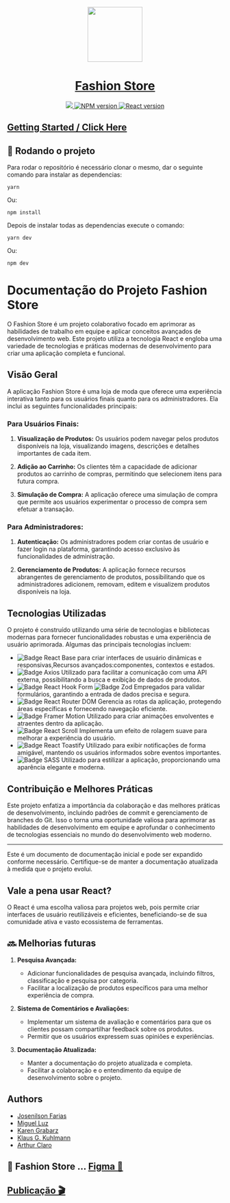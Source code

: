 <p align="center">
  <a href="https://nextjs.org">
    <picture>
      <source media="(prefers-color-scheme: dark)" srcset="https://img.freepik.com/vetores-premium/design-de-logotipo-de-conceito-de-moda-a_278222-911.jpg?w=2000">
      <img src="https://img.freepik.com/vetores-premium/design-de-logotipo-de-conceito-de-moda-a_278222-911.jpg?w=2000" height="128">
    </picture>
    <h1 align="center">Fashion Store</h1>
  </a>
</p>

<div align="center">
  <a href="https://fashion-store-orpin.vercel.app">
    <img src="https://img.shields.io/badge/LINK%20Vercel-000000.svg?style=for-the-badge&logo=Vercel&labelColor=000">
  </a>
  <a aria-label="NPM >= 9.6.7" href="https://www.npmjs.com/">
    <img alt="NPM version" src="https://img.shields.io/badge/NPM-%3E%3D%209.6.7-black?style=for-the-badge&labelColor=white">
  </a>
  <a aria-label="React" href="https://reactjs.org/">
    <img alt="React version" src="https://img.shields.io/badge/React-%3E%3D%2018.0.0-black?style=for-the-badge&labelColor=white">
  </a>
</div>


   
</p>

## [Getting Started / Click Here ](https://fashion-store-2zvtblmig-arthurclaro.vercel.app/)

## :rocket: Rodando o projeto
Para rodar o repositório é necessário clonar o mesmo, dar o seguinte comando para instalar as dependencias:
```
yarn
```
Ou:

```
npm install
```

Depois de instalar todas as dependencias execute o comando:
```
yarn dev
```
Ou:

```
npm dev
```

# Documentação do Projeto Fashion Store

O Fashion Store é um projeto colaborativo focado em aprimorar as habilidades de trabalho em equipe e aplicar conceitos avançados de desenvolvimento web. Este projeto utiliza a tecnologia React e engloba uma variedade de tecnologias e práticas modernas de desenvolvimento para criar uma aplicação completa e funcional.

## Visão Geral

A aplicação Fashion Store é uma loja de moda que oferece uma experiência interativa tanto para os usuários finais quanto para os administradores. Ela inclui as seguintes funcionalidades principais:

### Para Usuários Finais:

1. **Visualização de Produtos:** Os usuários podem navegar pelos produtos disponíveis na loja, visualizando imagens, descrições e detalhes importantes de cada item.

2. **Adição ao Carrinho:** Os clientes têm a capacidade de adicionar produtos ao carrinho de compras, permitindo que selecionem itens para futura compra.

3. **Simulação de Compra:** A aplicação oferece uma simulação de compra que permite aos usuários experimentar o processo de compra sem efetuar a transação.

### Para Administradores:

1. **Autenticação:** Os administradores podem criar contas de usuário e fazer login na plataforma, garantindo acesso exclusivo às funcionalidades de administração.

2. **Gerenciamento de Produtos:** A aplicação fornece recursos abrangentes de gerenciamento de produtos, possibilitando que os administradores adicionem, removam, editem e visualizem produtos disponíveis na loja.

## Tecnologias Utilizadas

O projeto é construído utilizando uma série de tecnologias e bibliotecas modernas para fornecer funcionalidades robustas e uma experiência de usuário aprimorada. Algumas das principais tecnologias incluem:

- ![Badge React](https://img.shields.io/badge/React-%E2%9C%94-blue?style=for-the-badge)  Base para criar interfaces de usuário dinâmicas e responsivas,Recursos avançados:componentes, contextos e estados.
- ![Badge Axios](https://img.shields.io/badge/Axios-%E2%9C%94-blue?style=for-the-badge)  Utilizado para facilitar a comunicação com uma API externa, possibilitando a busca e exibição de dados de produtos.
- ![Badge React Hook Form](https://img.shields.io/badge/React%20Hook%20Form-%E2%9C%94-blue?style=for-the-badge) ![Badge Zod](https://img.shields.io/badge/Zod-%E2%9C%94-blue?style=for-the-badge)  Empregados para validar formulários, garantindo a entrada de dados precisa e segura.
- ![Badge React Router DOM](https://img.shields.io/badge/React%20Router%20DOM-%E2%9C%94-blue?style=for-the-badge)  Gerencia as rotas da aplicação, protegendo áreas específicas e fornecendo navegação eficiente.
- ![Badge Framer Motion](https://img.shields.io/badge/Framer%20Motion-%E2%9C%94-blue?style=for-the-badge)  Utilizado para criar animações envolventes e atraentes dentro da aplicação.
- ![Badge React Scroll](https://img.shields.io/badge/React%20Scroll-%E2%9C%94-blue?style=for-the-badge)  Implementa um efeito de rolagem suave para melhorar a experiência do usuário.
- ![Badge React Toastify](https://img.shields.io/badge/React%20Toastify-%E2%9C%94-blue?style=for-the-badge)  Utilizado para exibir notificações de forma amigável, mantendo os usuários informados sobre eventos importantes.
- ![Badge SASS](https://img.shields.io/badge/SASS-%E2%9C%94-blue?style=for-the-badge)  Utilizado para estilizar a aplicação, proporcionando uma aparência elegante e moderna.

## Contribuição e Melhores Práticas

Este projeto enfatiza a importância da colaboração e das melhores práticas de desenvolvimento, incluindo padrões de commit e gerenciamento de branches do Git. Isso o torna uma oportunidade valiosa para aprimorar as habilidades de desenvolvimento em equipe e aprofundar o conhecimento de tecnologias essenciais no mundo do desenvolvimento web moderno.

---
Este é um documento de documentação inicial e pode ser expandido conforme necessário. Certifique-se de manter a documentação atualizada à medida que o projeto evolui.


## Vale a pena usar React?
  
O React é uma escolha valiosa para projetos web, pois permite criar interfaces de usuário reutilizáveis e eficientes, beneficiando-se de sua comunidade ativa e vasto ecossistema de ferramentas.

## 🔜 Melhorias futuras

1. **Pesquisa Avançada:**
   - Adicionar funcionalidades de pesquisa avançada, incluindo filtros, classificação e pesquisa por categoria.
   - Facilitar a localização de produtos específicos para uma melhor experiência de compra.

2. **Sistema de Comentários e Avaliações:**
   - Implementar um sistema de avaliação e comentários para que os clientes possam compartilhar feedback sobre os produtos.
   - Permitir que os usuários expressem suas opiniões e experiências.

3. **Documentação Atualizada:**
   - Manter a documentação do projeto atualizada e completa.
   - Facilitar a colaboração e o entendimento da equipe de desenvolvimento sobre o projeto.

## Authors
- [Josenilson Farias](https://www.linkedin.com/in/josenilsonfariasx/)
- [Miguel Luz](https://www.linkedin.com/in/miguel-luz-0822ba26b/)
- [Karen Grabarz](https://github.com/Karengrabarz)
- [Klaus G. Kuhlmann](https://www.linkedin.com/in/klausGkuhlmann/)
- [Arthur Claro](https://www.linkedin.com/in/arthur-claro-8113b41a6/)

## :dart: Fashion Store ... [Figma 🎨](https://www.figma.com/file/PjMqKkuTOt87DcufrQ0WJV/Fashion-Store?type=design&node-id=0-1&mode=design&t=PmZbV1Bq8Sro8WGT-0)

## [Publicação 🎬](https://www.linkedin.com/posts/arthur-claro-dev_react-projeto-teamwork-activity-7107029031375560704-N3mP?utm_source=share&utm_medium=member_desktop)
